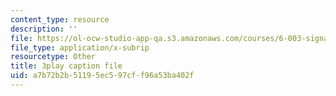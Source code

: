```yaml
---
content_type: resource
description: ''
file: https://ol-ocw-studio-app-qa.s3.amazonaws.com/courses/6-003-signals-and-systems-fall-2011/a7b72b2b51195ec597cff96a53ba402f_OT04cEdpK-M.vtt
file_type: application/x-subrip
resourcetype: Other
title: 3play caption file
uid: a7b72b2b-5119-5ec5-97cf-f96a53ba402f
---
```

